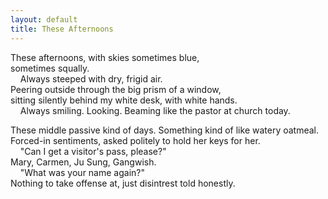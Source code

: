 ```yaml
---
layout: default
title: These Afternoons
---
```

These afternoons, with skies sometimes blue,<br/> 
sometimes squally.<br/>
  &nbsp;&nbsp;&nbsp;&nbsp;Always steeped with dry, frigid air.<br/>
Peering outside through the big prism of a window,<br/>
sitting silently behind my white desk, with white hands.<br/>
  &nbsp;&nbsp;&nbsp;&nbsp;Always smiling. Looking. Beaming like the pastor at church today.<br/>

These middle passive kind of days. Something kind of like watery oatmeal.<br/>
Forced-in sentiments, asked politely to hold her keys for her.<br/>
  &nbsp;&nbsp;&nbsp;&nbsp;"Can I get a visitor's pass, please?"<br/>
Mary, Carmen, Ju Sung, Gangwish.<br/>
  &nbsp;&nbsp;&nbsp;&nbsp;"What was your name again?"<br/>
Nothing to take offense at, just disintrest told honestly.<br/>
